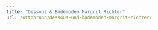 ```yaml
---
title: "Dessous & Bademoden Margrit Richter"
url: /ottobrunn/dessous-und-bademoden-margrit-richter/
---
```

